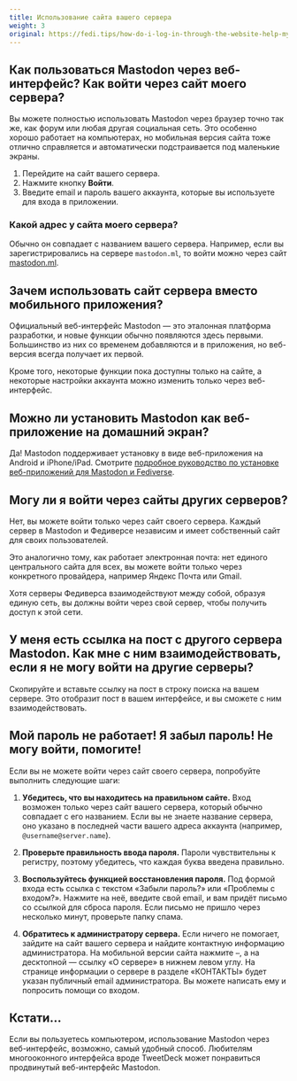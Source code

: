 ```yaml
---
title: Использование сайта вашего сервера
weight: 3
original: https://fedi.tips/how-do-i-log-in-through-the-website-help-my-password-doesnt-work
---
```


## Как пользоваться Mastodon через веб-интерфейс? Как войти через сайт моего сервера?

Вы можете полностью использовать Mastodon через браузер точно так же, как форум
или любая другая социальная сеть. Это особенно хорошо работает на компьютерах,
но мобильная версия сайта тоже отлично справляется и автоматически
подстраивается под маленькие экраны.

1. Перейдите на сайт вашего сервера.
2. Нажмите кнопку **Войти**.
3. Введите email и пароль вашего аккаунта, которые вы используете для входа в
приложении.

### Какой адрес у сайта моего сервера?

Обычно он совпадает с названием вашего сервера. Например, если вы
зарегистрировались на сервере `mastodon.ml`, то войти можно через сайт
[mastodon.ml](https://mastodon.ml).

## Зачем использовать сайт сервера вместо мобильного приложения?

Официальный веб-интерфейс Mastodon — это эталонная платформа разработки, и новые
функции обычно появляются здесь первыми. Большинство из них со временем
добавляются и в приложения, но веб-версия всегда получает их первой.

Кроме того, некоторые функции пока доступны только на сайте, а некоторые
настройки аккаунта можно изменить только через веб-интерфейс.

## Можно ли установить Mastodon как веб-приложение на домашний экран?

Да! Mastodon поддерживает установку в виде веб-приложения на Android и
iPhone/iPad. Смотрите [подробное руководство по установке веб-приложений для
Mastodon и Fediverse](/quick-start/using-web-app).

## Могу ли я войти через сайты других серверов?

Нет, вы можете войти только через сайт своего сервера. Каждый сервер в Mastodon и Федиверсе независим и имеет собственный сайт для своих пользователей.

Это аналогично тому, как работает электронная почта: нет единого центрального
сайта для всех, вы можете войти только через конкретного провайдера, например
Яндекс Почта или Gmail.

Хотя серверы Федиверса взаимодействуют между собой, образуя единую сеть, вы должны войти через свой сервер, чтобы получить доступ к этой сети.

## У меня есть ссылка на пост с другого сервера Mastodon. Как мне с ним взаимодействовать, если я не могу войти на другие серверы?

Скопируйте и вставьте ссылку на пост в строку поиска на вашем сервере. Это отобразит пост в вашем интерфейсе, и вы сможете с ним взаимодействовать.

## Мой пароль не работает! Я забыл пароль! Не могу войти, помогите!

Если вы не можете войти через сайт своего сервера, попробуйте выполнить следующие шаги:

1. **Убедитесь, что вы находитесь на правильном сайте.** Вход возможен только через сайт вашего сервера, который обычно совпадает с его названием. Если вы не знаете название сервера, оно указано в последней части вашего адреса аккаунта (например, `@username@server.name`).

2. **Проверьте правильность ввода пароля.** Пароли чувствительны к регистру, поэтому убедитесь, что каждая буква введена правильно.

3. **Воспользуйтесь функцией восстановления пароля.** Под формой входа есть ссылка с текстом «Забыли пароль?» или «Проблемы с входом?». Нажмите на неё, введите свой email, и вам придёт письмо со ссылкой для сброса пароля. Если письмо не пришло через несколько минут, проверьте папку спама.

4. **Обратитесь к администратору сервера.** Если ничего не помогает, зайдите на сайт вашего сервера и найдите контактную информацию администратора. На мобильной версии сайта нажмите `⋯`, а на десктопной — ссылку «О сервере» в нижнем левом углу. На странице информации о сервере в разделе «КОНТАКТЫ» будет указан публичный email администратора. Вы можете написать ему и попросить помощи со входом.

## Кстати...

Если вы пользуетесь компьютером, использование Mastodon через веб-интерфейс, возможно, самый удобный способ. Любителям многооконного интерфейса вроде TweetDeck может понравиться продвинутый веб-интерфейс Mastodon<!--(todo: добавить ссылку)-->.
